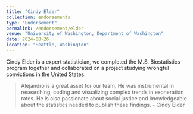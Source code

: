 ```yaml
---
title: "Cindy Elder"
collection: endorsements
type: "Endorsement"
permalink: /endorsement/elder
venue: "University of Washington, Department of Washington"
date: 2024-08-26
location: "Seattle, Washington"
---
```


Cindy Elder is a expert statistician, we completed the M.S. Biostatistics program together and collaborated on a project studying wrongful convictions in the United States.

> Alejandro is a great asset for our team. He was instrumental in researching, coding and visualizing complex trends in exoneration rates. He is also passionate about social justice and knowledgeable about the statistics needed to publish these findings. - Cindy Elder

